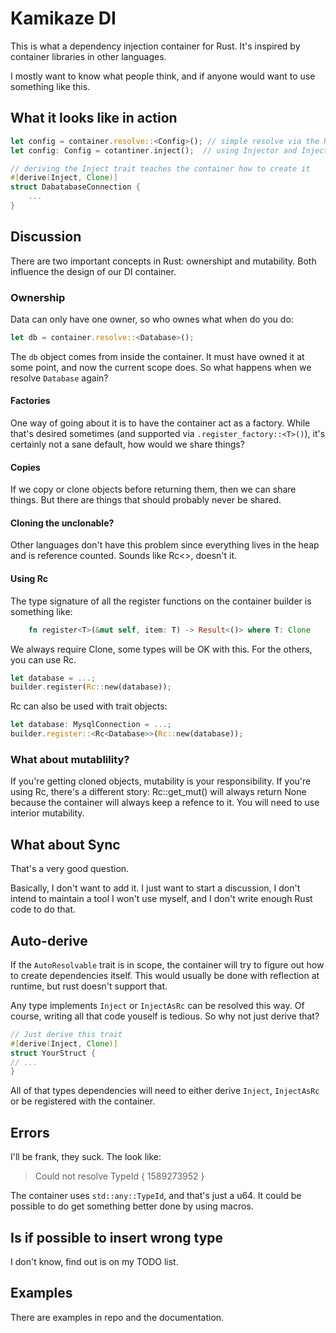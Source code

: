 # Kamikaze DI

This is what a dependency injection container for Rust. It's inspired by container libraries in other languages.

I mostly want to know what people think, and if anyone would want to use something like this.

## What it looks like in action
```rust
let config = container.resolve::<Config>(); // simple resolve via the Resolver trait
let config: Config = cotantiner.inject();  // using Injector and Inject/InjectAsRc

// deriving the Inject trait teaches the container how to create it
#[derive(Inject, Clone)]
struct DabatabaseConnection {
    ...
}
```

## Discussion

There are two important concepts in Rust: ownershipt and mutability. Both influence the design of our DI container.

### Ownership

Data can only have one owner, so who ownes what when do you do:
```rust
let db = container.resolve::<Database>();
```

The `db` object comes from inside the container. It must have owned it at some point, and now the current scope does.
So what happens when we resolve `Database` again?

#### Factories
One way of going about it is to have the container act as a factory. While that's desired sometimes (and supported
via `.register_factory::<T>()`), it's certainly not a sane default, how would we share things?

#### Copies
If we copy or clone objects before returning them, then we can share things. But there are things that should probably
never be shared.

#### Cloning the unclonable?
Other languages don't have this problem since everything lives in the heap and is reference counted. Sounds like Rc<>,
doesn't it.

#### Using Rc
The type signature of all the register functions on the container builder is something like:
```rust
    fn register<T>(&mut self, item: T) -> Result<()> where T: Clone
```

We always require Clone, some types will be OK with this. For the others, you can use Rc<T>.
```rust
let database = ...;
builder.register(Rc::new(database));
```

Rc can also be used with trait objects:
```rust
let database: MysqlConnection = ...;
builder.register::<Rc<Database>>(Rc::new(database));
```


### What about mutablility?

If you're getting cloned objects, mutability is your responsibility.
If you're using Rc, there's a different story: Rc::get\_mut() will always return None because the container will always
keep a refence to it. You will need to use interior mutability.

## What about Sync
That's a very good question.

Basically, I don't want to add it. I just want to start a discussion, I don't intend to maintain a tool I won't
use myself, and I don't write enough Rust code to do that.


## Auto-derive
If the `AutoResolvable` trait is in scope, the container will try to figure out how to create dependencies itself.
This would usually be done with reflection at runtime, but rust doesn't support that.

Any type implements `Inject` or `InjectAsRc` can be resolved this way. Of course, writing all that code youself is
tedious. So why not just derive that?

```rust
// Just derive this trait
#[derive(Inject, Clone)]
struct YourStruct {
// ...
}
```

All of that types dependencies will need to either derive `Inject`, `InjectAsRc` or be registered with the container.


## Errors
I'll be frank, they suck. The look like:
> Could not resolve TypeId { 1589273952 }

The container uses `std::any::TypeId`, and that's just a u64. It could be possible to do get something better done by
using macros.


## Is if possible to insert wrong type
I don't know, find out is on my TODO list.

## Examples
There are examples in repo and the documentation.
